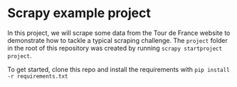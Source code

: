 # Scrapy example project

In this project, we will scrape some data from the Tour de France website to demonstrate how to tackle a typical
scraping challenge. The `project` folder in the root of this repository was created by running `scrapy startproject
project`.

To get started, clone this repo and install the requirements with `pip install -r requirements.txt`